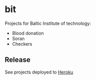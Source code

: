 # bit
Projects for Baltic Institute of technology:
* Blood donation
* Soran
* Checkers

## Release
See projects deployed to [Heroku](https://bit-php.herokuapp.com)
